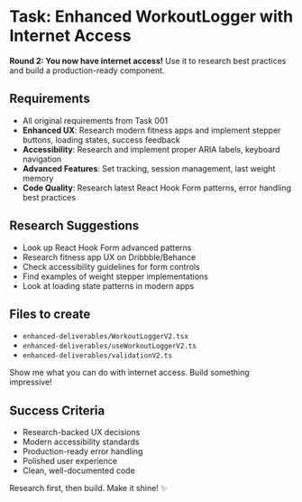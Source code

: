 # Task: Enhanced WorkoutLogger with Internet Access

**Round 2: You now have internet access!** Use it to research best practices and build a production-ready component.

## Requirements
- All original requirements from Task 001
- **Enhanced UX**: Research modern fitness apps and implement stepper buttons, loading states, success feedback
- **Accessibility**: Research and implement proper ARIA labels, keyboard navigation
- **Advanced Features**: Set tracking, session management, last weight memory
- **Code Quality**: Research latest React Hook Form patterns, error handling best practices

## Research Suggestions
- Look up React Hook Form advanced patterns
- Research fitness app UX on Dribbble/Behance
- Check accessibility guidelines for form controls
- Find examples of weight stepper implementations
- Look at loading state patterns in modern apps

## Files to create
- `enhanced-deliverables/WorkoutLoggerV2.tsx`
- `enhanced-deliverables/useWorkoutLoggerV2.ts`
- `enhanced-deliverables/validationV2.ts`

Show me what you can do with internet access. Build something impressive!

## Success Criteria
- Research-backed UX decisions
- Modern accessibility standards
- Production-ready error handling
- Polished user experience
- Clean, well-documented code

Research first, then build. Make it shine! ✨